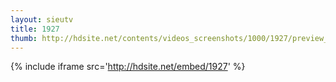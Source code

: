 ```yaml
---
layout: sieutv
title: 1927
thumb: http://hdsite.net/contents/videos_screenshots/1000/1927/preview_360p.mp4.jpg
---
```

{% include iframe src='http://hdsite.net/embed/1927' %}
 
